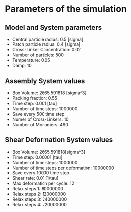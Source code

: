 # Parameters of the simulation


## Model and System parameters

- Central particle radius: 0.5 [sigma]
- Patch particle radius: 0.4 [sigma]
- Cross-Linker Concentration: 0.02
- Number of particles: 500
- Temperature: 0.05
- Damp: 10

 ## Assembly System values 

- Box Volume: 2665.591818 [sigma^3]
- Packing fraction: 0.55
- Time step: 0.001 [tau]
- Number of time steps: 1000000
- Save every 500 time step
- Numer of Cross-Linkers: 10
- Number of Monomers: 490

 ## Shear Deformation System values 

- Box Volume: 2665.591818[sigma^3]
- Time step: 0.00001 [tau]
- Number of time steps: 1000000
- Number of time steps per deformation: 10000000
- Save every 10000 time step
- Shear rate: 0.01 [1/tau]
- Max deformation per cycle: 12
- Relax steps 1: 60000000
- Relax steps 2: 120000000
- Relax steps 3: 240000000
- Relax steps 4: 720000000
